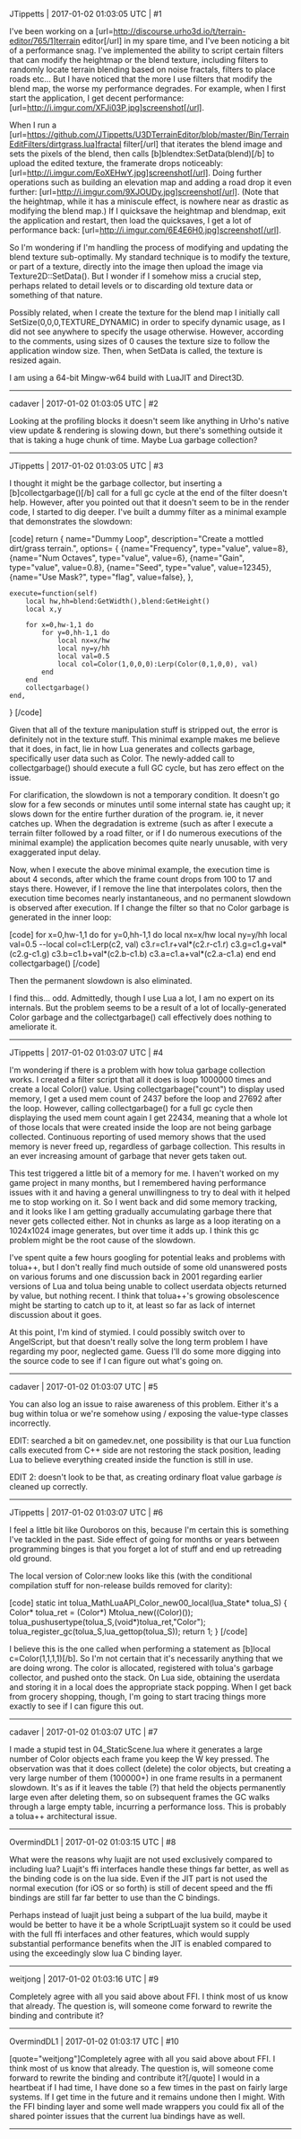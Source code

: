 JTippetts | 2017-01-02 01:03:05 UTC | #1

I've been working on a [url=http://discourse.urho3d.io/t/terrain-editor/765/1]terrain editor[/url] in my spare time, and I've been noticing a bit of a performance snag. I've implemented the ability to script certain filters that can modify the heightmap or the blend texture, including filters to randomly locate terrain blending based on noise fractals, filters to place roads etc... But I have noticed that the more I use filters that modify the blend map, the worse my performance degrades. For example, when I first start the application, I get decent performance: [url=http://i.imgur.com/XFJi03P.jpg]screenshot[/url].

When I run a [url=https://github.com/JTippetts/U3DTerrainEditor/blob/master/Bin/TerrainEditFilters/dirtgrass.lua]fractal filter[/url] that iterates the blend image and sets the pixels of the blend, then calls [b]blendtex:SetData(blend)[/b] to upload the edited texture, the framerate drops noticeably: [url=http://i.imgur.com/EoXEHwY.jpg]screenshot[/url]. Doing further operations such as building an elevation map and adding a road drop it even further: [url=http://i.imgur.com/9XJOUDy.jpg]screenshot[/url]. (Note that the heightmap, while it has a miniscule effect, is nowhere near as drastic as modifying the blend map.) If I quicksave the heightmap and blendmap, exit the application and restart, then load the quicksaves, I get a lot of performance back: [url=http://i.imgur.com/6E4E6H0.jpg]screenshot[/url].

So I'm wondering if I'm handling the process of modifying and updating the blend texture sub-optimally. My standard technique is to modify the texture, or part of a texture, directly into the image then upload the image via Texture2D::SetData(). But I wonder if I somehow miss a crucial step, perhaps related to detail levels or to discarding old texture data or something of that nature.

Possibly related, when I create the texture for the blend map I initially call SetSize(0,0,0,TEXTURE_DYNAMIC) in order to specify dynamic usage, as I did not see anywhere to specify the usage otherwise. However, according to the comments, using sizes of 0 causes the texture size to follow the application window size. Then, when SetData is called, the texture is resized again.

I am using a 64-bit Mingw-w64 build with LuaJIT and Direct3D.

-------------------------

cadaver | 2017-01-02 01:03:05 UTC | #2

Looking at the profiling blocks it doesn't seem like anything in Urho's native view update & rendering is slowing down, but there's something outside it that is taking a huge chunk of time. Maybe Lua garbage collection?

-------------------------

JTippetts | 2017-01-02 01:03:05 UTC | #3

I thought it might be the garbage collector, but inserting a [b]collectgarbage()[/b] call for a full gc cycle at the end of the filter doesn't help. However, after you pointed out that it doesn't seem to be in the render code, I started to dig deeper. I've built a dummy filter as a minimal example that demonstrates the slowdown:

[code]
return
{
	name="Dummy Loop",
	description="Create a mottled dirt/grass terrain.",
	options=
	{
		{name="Frequency", type="value", value=8},
		{name="Num Octaves", type="value", value=6},
		{name="Gain", type="value", value=0.8},
		{name="Seed", type="value", value=12345},
		{name="Use Mask?", type="flag", value=false},
	},
	
	execute=function(self)
		local hw,hh=blend:GetWidth(),blend:GetHeight()
		local x,y
		
		for x=0,hw-1,1 do
			for y=0,hh-1,1 do
				local nx=x/hw
				local ny=y/hh
				local val=0.5
				local col=Color(1,0,0,0):Lerp(Color(0,1,0,0), val)
			end
		end
		collectgarbage()
	end,
}
[/code]

Given that all of the texture manipulation stuff is stripped out, the error is definitely not in the texture stuff. This minimal example makes me believe that it does, in fact, lie in how Lua generates and collects garbage, specifically user data such as Color. The newly-added call to collectgarbage() should execute a full GC cycle, but has zero effect on the issue.

For clarification, the slowdown is not a temporary condition. It doesn't go slow for a few seconds or minutes until some internal state has caught up; it slows down for the entire further duration of the program. ie, it never catches up. When the degradation is extreme (such as after I execute a terrain filter followed by a road filter, or if I do numerous executions of the minimal example) the application becomes quite nearly unusable, with very exaggerated input delay.

Now, when I execute the above minimal example, the execution time is about 4 seconds, after which the frame count drops from 100 to 17 and stays there. However, if I remove the line that interpolates colors, then the execution time becomes nearly instantaneous, and no permanent slowdown is observed after execution. If I change the filter so that no Color garbage is generated in the inner loop:

[code]
for x=0,hw-1,1 do
			for y=0,hh-1,1 do
				local nx=x/hw
				local ny=y/hh
				local val=0.5
				--local col=c1:Lerp(c2, val)
				c3.r=c1.r+val*(c2.r-c1.r)
				c3.g=c1.g+val*(c2.g-c1.g)
				c3.b=c1.b+val*(c2.b-c1.b)
				c3.a=c1.a+val*(c2.a-c1.a)
			end
		end
		collectgarbage()
[/code]

Then the permanent slowdown is also eliminated.

I find this... odd. Admittedly, though I use Lua a lot, I am no expert on its internals. But the problem seems to be a result of a lot of locally-generated Color garbage and the collectgarbage() call effectively does nothing to ameliorate it.

-------------------------

JTippetts | 2017-01-02 01:03:07 UTC | #4

I'm wondering if there is a problem with how tolua garbage collection works. I created a filter script that all it does is loop 1000000 times and create a local Color() value. Using collectgarbage("count") to display used memory, I get a used mem count of 2437 before the loop and 27692 after the loop. However, calling collectgarbage() for a full gc cycle then displaying the used mem count again I get 22434, meaning that a whole lot of those locals that were created inside the loop are not being garbage collected. Continuous reporting of used memory shows that the used memory is never freed up, regardless of garbage collection. This results in an ever increasing amount of garbage that never gets taken out.

This test triggered a little bit of a memory for me. I haven't worked on my game project in many months, but I remembered having performance issues with it and having a general unwillingness to try to deal with it helped me to stop working on it. So I went back and did some memory tracking, and it looks like I am getting gradually accumulating garbage there that never gets collected either. Not in chunks as large as a loop iterating on a 1024x1024 image generates, but over time it adds up. I think this gc problem might be the root cause of the slowdown.

I've spent quite a few hours googling for potential leaks and problems with tolua++, but I don't really find much outside of some old unanswered posts on various forums and one discussion back in 2001 regarding earlier versions of Lua and tolua being unable to collect userdata objects returned by value, but nothing recent. I think that tolua++'s growing obsolescence might be starting to catch up to it, at least so far as lack of internet discussion about it goes.

At this point, I'm kind of stymied. I could possibly switch over to AngelScript, but that doesn't really solve the long term problem I have regarding my poor, neglected game. Guess I'll do some more digging into the source code to see if I can figure out what's going on.

-------------------------

cadaver | 2017-01-02 01:03:07 UTC | #5

You can also log an issue to raise awareness of this problem. Either it's a bug within tolua or we're somehow using / exposing the value-type classes incorrectly.

EDIT: searched a bit on gamedev.net, one possibility is that our Lua function calls executed from C++ side are not restoring the stack position, leading Lua to believe everything created inside the function is still in use.

EDIT 2: doesn't look to be that, as creating ordinary float value garbage *is* cleaned up correctly.

-------------------------

JTippetts | 2017-01-02 01:03:07 UTC | #6

I feel a little bit like Ouroboros on this, because I'm certain this is something I've tackled in the past. Side effect of going for months or years between programming binges is that you forget a lot of stuff and end up retreading old ground.

The local version of Color:new looks like this (with the conditional compilation stuff for non-release builds removed for clarity):

[code]
static int tolua_MathLuaAPI_Color_new00_local(lua_State* tolua_S)
{
 Color* tolua_ret = (Color*)  Mtolua_new((Color)());
 tolua_pushusertype(tolua_S,(void*)tolua_ret,"Color");
 tolua_register_gc(tolua_S,lua_gettop(tolua_S));
 return 1;
}
[/code]

I believe this is the one called when performing a statement as [b]local c=Color(1,1,1,1)[/b]. So I'm not certain that it's necessarily anything that we are doing wrong. The color is allocated, registered with tolua's garbage collector, and pushed onto the stack. On Lua side, obtaining the userdata and storing it in a local does the appropriate stack popping. When I get back from grocery shopping, though, I'm going to start tracing things more exactly to see if I can figure this out.

-------------------------

cadaver | 2017-01-02 01:03:07 UTC | #7

I made a stupid test in 04_StaticScene.lua where it generates a large number of Color objects each frame you keep the W key pressed. The observation was that it does collect (delete) the color objects, but creating a very large number of them (100000+) in one frame results in a permanent slowdown. It's as if it leaves the table (?) that held the objects permanently large even after deleting them, so on subsequent frames the GC walks through a large empty table, incurring a performance loss. This is probably a tolua++ architectural issue.

-------------------------

OvermindDL1 | 2017-01-02 01:03:15 UTC | #8

What were the reasons why luajit are not used exclusively compared to including lua?  Luajit's ffi interfaces handle these things far better, as well as the binding code is on the lua side.  Even if the JIT part is not used the normal execution (for iOS or so forth) is still of decent speed and the ffi bindings are still far far better to use than the C bindings.

Perhaps instead of luajit just being a subpart of the lua build, maybe it would be better to have it be a whole ScriptLuajit system so it could be used with the full ffi interfaces and other features, which would supply substantial performance benefits when the JIT is enabled compared to using the exceedingly slow lua C binding layer.

-------------------------

weitjong | 2017-01-02 01:03:16 UTC | #9

Completely agree with all you said above about FFI. I think most of us know that already. The question is, will someone come forward to rewrite the binding and contribute it?

-------------------------

OvermindDL1 | 2017-01-02 01:03:17 UTC | #10

[quote="weitjong"]Completely agree with all you said above about FFI. I think most of us know that already. The question is, will someone come forward to rewrite the binding and contribute it?[/quote]
I would in a heartbeat if I had time, I have done so a few times in the past on fairly large systems.  If I get time in the future and it remains undone then I might.  With the FFI binding layer and some well made wrappers you could fix all of the shared pointer issues that the current lua bindings have as well.

-------------------------

